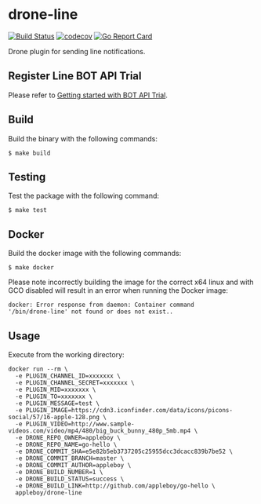 # drone-line

[![Build Status](https://travis-ci.org/appleboy/drone-line.svg?branch=master)](https://travis-ci.org/appleboy/drone-line) [![codecov](https://codecov.io/gh/appleboy/drone-line/branch/master/graph/badge.svg)](https://codecov.io/gh/appleboy/drone-line) [![Go Report Card](https://goreportcard.com/badge/github.com/appleboy/drone-line)](https://goreportcard.com/report/github.com/appleboy/drone-line)

Drone plugin for sending line notifications.

## Register Line BOT API Trial

Please refer to [Getting started with BOT API Trial](https://developers.line.me/bot-api/getting-started-with-bot-api-trial).

## Build

Build the binary with the following commands:

```
$ make build
```

## Testing

Test the package with the following command:

```
$ make test
```

## Docker

Build the docker image with the following commands:

```
$ make docker
```

Please note incorrectly building the image for the correct x64 linux and with
GCO disabled will result in an error when running the Docker image:

```
docker: Error response from daemon: Container command
'/bin/drone-line' not found or does not exist..
```

## Usage

Execute from the working directory:

```
docker run --rm \
  -e PLUGIN_CHANNEL_ID=xxxxxxx \
  -e PLUGIN_CHANNEL_SECRET=xxxxxxx \
  -e PLUGIN_MID=xxxxxxx \
  -e PLUGIN_TO=xxxxxxx \
  -e PLUGIN_MESSAGE=test \
  -e PLUGIN_IMAGE=https://cdn3.iconfinder.com/data/icons/picons-social/57/16-apple-128.png \
  -e PLUGIN_VIDEO=http://www.sample-videos.com/video/mp4/480/big_buck_bunny_480p_5mb.mp4 \
  -e DRONE_REPO_OWNER=appleboy \
  -e DRONE_REPO_NAME=go-hello \
  -e DRONE_COMMIT_SHA=e5e82b5eb3737205c25955dcc3dcacc839b7be52 \
  -e DRONE_COMMIT_BRANCH=master \
  -e DRONE_COMMIT_AUTHOR=appleboy \
  -e DRONE_BUILD_NUMBER=1 \
  -e DRONE_BUILD_STATUS=success \
  -e DRONE_BUILD_LINK=http://github.com/appleboy/go-hello \
  appleboy/drone-line
```

